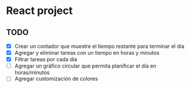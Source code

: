 # React project
## TODO
- [x] Crear un contador que muestre el tiempo restante para terminar el día
- [x] Agregar y eliminar tareas con un tiempo en horas y minutos
- [x] Filtrar tareas por cada día
- [ ] Agregar un gráfico circular que permita planificar el día en horas/minutos 
- [ ] Agregar customización de colores